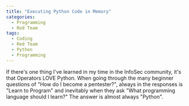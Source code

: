 ```yaml
---
title: "Executing Python Code in Memory"
categories:
  - Programming
  - Red Team
tags:
  - Coding
  - Red Team
  - Python
  - Programming
---
```


If there's one thing I've learned in my time in the InfoSec community, it's that Operators LOVE Python. When going through the many beginner questions of "How do I become a pentester?", always in the responses is "Learn to Program" and inevitably when they ask "What programming language should I learn?" The answer is almost always "Python".
